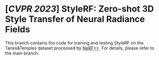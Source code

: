 # [*CVPR 2023*] StyleRF: Zero-shot 3D Style Transfer of Neural Radiance Fields

This branch contains the code for training and testing StyleRF on the Tanks&Temples dataset processed by [NeRF++](https://github.com/Kai-46/nerfplusplus). For details, please refer to the main branch.
